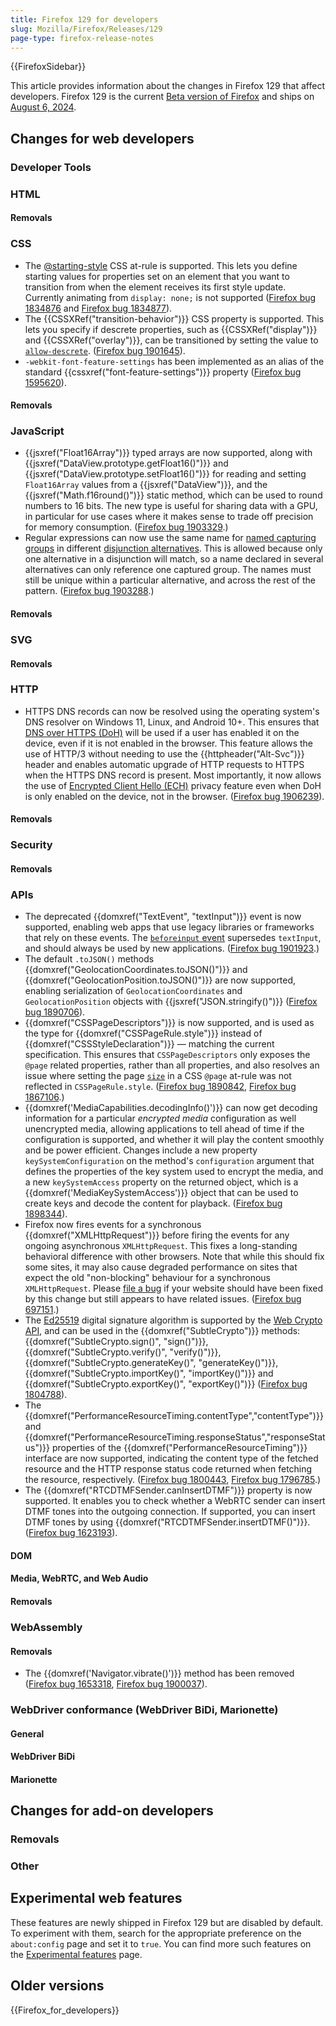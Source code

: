 ```yaml
---
title: Firefox 129 for developers
slug: Mozilla/Firefox/Releases/129
page-type: firefox-release-notes
---
```


{{FirefoxSidebar}}

This article provides information about the changes in Firefox 129 that affect developers. Firefox 129 is the current [Beta version of Firefox](https://www.mozilla.org/en-US/firefox/channel/desktop/#beta) and ships on [August 6, 2024](https://whattrainisitnow.com/release/?version=129).

## Changes for web developers

### Developer Tools

### HTML

#### Removals

### CSS

- The [@starting-style](/en-US/docs/Web/CSS/@starting-style) CSS at-rule is supported. This lets you define starting values for properties set on an element that you want to transition from when the element receives its first style update. Currently animating from `display: none;` is not supported ([Firefox bug 1834876](https://bugzil.la/1834876) and [Firefox bug 1834877](https://bugzil.la/1834877)).
- The {{CSSXRef("transition-behavior")}} CSS property is supported. This lets you specify if descrete properties, such as {{CSSXRef("display")}} and {{CSSXRef("overlay")}}, can be transitioned by setting the value to [`allow-descrete`](/en-US/docs/Web/CSS/transition-behavior#allow-discrete). ([Firefox bug 1901645](https://bugzil.la/1901645)).
- `-webkit-font-feature-settings` has been implemented as an alias of the standard {{cssxref("font-feature-settings")}} property ([Firefox bug 1595620](https://bugzil.la/1595620)).

#### Removals

### JavaScript

- {{jsxref("Float16Array")}} typed arrays are now supported, along with {{jsxref("DataView.prototype.getFloat16()")}} and {{jsxref("DataView.prototype.setFloat16()")}} for reading and setting `Float16Array` values from a {{jsxref("DataView")}}, and the {{jsxref("Math.f16round()")}} static method, which can be used to round numbers to 16 bits. The new type is useful for sharing data with a GPU, in particular for use cases where it makes sense to trade off precision for memory consumption. ([Firefox bug 1903329](https://bugzil.la/1903329).)
- Regular expressions can now use the same name for [named capturing groups](/en-US/docs/Web/JavaScript/Reference/Regular_expressions/Named_capturing_group) in different [disjunction alternatives](/en-US/docs/Web/JavaScript/Reference/Regular_expressions/Disjunction). This is allowed because only one alternative in a disjunction will match, so a name declared in several alternatives can only reference one captured group. The names must still be unique within a particular alternative, and across the rest of the pattern. ([Firefox bug 1903288](https://bugzil.la/1903288).)

#### Removals

### SVG

#### Removals

### HTTP

- HTTPS DNS records can now be resolved using the operating system's DNS resolver on Windows 11, Linux, and Android 10+. This ensures that [DNS over HTTPS (DoH)](https://support.mozilla.org/en-US/kb/dns-over-https-doh-faqs) will be used if a user has enabled it on the device, even if it is not enabled in the browser. This feature allows the use of HTTP/3 without needing to use the {{httpheader("Alt-Svc")}} header and enables automatic upgrade of HTTP requests to HTTPS when the HTTPS DNS record is present. Most importantly, it now allows the use of [Encrypted Client Hello (ECH)](https://support.mozilla.org/en-US/kb/faq-encrypted-client-hello) privacy feature even when DoH is only enabled on the device, not in the browser. ([Firefox bug 1906239](https://bugzil.la/1906239)).

#### Removals

### Security

#### Removals

### APIs

- The deprecated {{domxref("TextEvent", "textInput")}} event is now supported, enabling web apps that use legacy libraries or frameworks that rely on these events.
  The [`beforeinput` event](/en-US/docs/Web/API/Element/beforeinput_event) supersedes `textInput`, and should always be used by new applications.
  ([Firefox bug 1901923](https://bugzil.la/1901923).)
- The default `.toJSON()` methods {{domxref("GeolocationCoordinates.toJSON()")}} and {{domxref("GeolocationPosition.toJSON()")}} are now supported, enabling serialization of `GeolocationCoordinates` and `GeolocationPosition` objects with {{jsxref("JSON.stringify()")}} ([Firefox bug 1890706](https://bugzil.la/1890706)).
- {{domxref("CSSPageDescriptors")}} is now supported, and is used as the type for {{domxref("CSSPageRule.style")}} instead of {{domxref("CSSStyleDeclaration")}} — matching the current specification.
  This ensures that `CSSPageDescriptors` only exposes the `@page` related properties, rather than all properties, and also resolves an issue where setting the page [`size`](/en-US/docs/Web/CSS/@page#size) in a CSS `@page` at-rule was not reflected in `CSSPageRule.style`.
  ([Firefox bug 1890842](https://bugzil.la/1890842), [Firefox bug 1867106](https://bugzil.la/1867106).)
- {{domxref('MediaCapabilities.decodingInfo()')}} can now get decoding information for a particular _encrypted media_ configuration as well unencrypted media, allowing applications to tell ahead of time if the configuration is supported, and whether it will play the content smoothly and be power efficient. Changes include a new property `keySystemConfiguration` on the method's `configuration` argument that defines the properties of the key system used to encrypt the media, and a new `keySystemAccess` property on the returned object, which is a {{domxref('MediaKeySystemAccess')}} object that can be used to create keys and decode the content for playback. ([Firefox bug 1898344](https://bugzil.la/1898344)).
- Firefox now fires events for a synchronous {{domxref("XMLHttpRequest")}} before firing the events for any ongoing asynchronous `XMLHttpRequest`. This fixes a long-standing behavioral difference with other browsers. Note that while this should fix some sites, it may also cause degraded performance on sites that expect the old "non-blocking" behaviour for a synchronous `XMLHttpRequest`. Please [file a bug](https://bugzil.la/) if your website should have been fixed by this change but still appears to have related issues. ([Firefox bug 697151](https://bugzil.la/697151).)
- The [Ed25519](/en-US/docs/Web/API/SubtleCrypto/sign#ed25519) digital signature algorithm is supported by the [Web Crypto API](/en-US/docs/Web/API/Web_Crypto_API), and can be used in the {{domxref("SubtleCrypto")}} methods: {{domxref("SubtleCrypto.sign()", "sign()")}}, {{domxref("SubtleCrypto.verify()", "verify()")}}, {{domxref("SubtleCrypto.generateKey()", "generateKey()")}}, {{domxref("SubtleCrypto.importKey()", "importKey()")}} and {{domxref("SubtleCrypto.exportKey()", "exportKey()")}} ([Firefox bug 1804788](https://bugzil.la/1804788)).
- The {{domxref("PerformanceResourceTiming.contentType","contentType")}} and {{domxref("PerformanceResourceTiming.responseStatus","responseStatus")}} properties of the {{domxref("PerformanceResourceTiming")}} interface are now supported, indicating the content type of the fetched resource and the HTTP response status code returned when fetching the resource, respectively. ([Firefox bug 1800443](https://bugzil.la/1800443), [Firefox bug 1796785](https://bugzil.la/1796785).)
- The {{domxref("RTCDTMFSender.canInsertDTMF")}} property is now supported. It enables you to check whether a WebRTC sender can insert DTMF tones into the outgoing connection. If supported, you can insert DTMF tones by using {{domxref("RTCDTMFSender.insertDTMF()")}}. ([Firefox bug 1623193](https://bugzil.la/1623193)).

#### DOM

#### Media, WebRTC, and Web Audio

#### Removals

### WebAssembly

#### Removals

- The {{domxref('Navigator.vibrate()')}} method has been removed ([Firefox bug 1653318](https://bugzil.la/1653318), [Firefox bug 1900037](https://bugzil.la/1900037)).

### WebDriver conformance (WebDriver BiDi, Marionette)

#### General

#### WebDriver BiDi

#### Marionette

## Changes for add-on developers

### Removals

### Other

## Experimental web features

These features are newly shipped in Firefox 129 but are disabled by default. To experiment with them, search for the appropriate preference on the `about:config` page and set it to `true`. You can find more such features on the [Experimental features](/en-US/docs/Mozilla/Firefox/Experimental_features) page.

## Older versions

{{Firefox_for_developers}}
